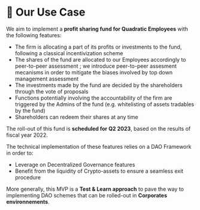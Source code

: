 # 🏦 Our Use Case

We aim to implement a **profit sharing fund for Quadratic Employees** with the following features:

* The firm is allocating a part of its profits or investments to the fund, following a classical incentivization scheme
* The shares of the fund are allocated to our Employees accordingly to peer-to-peer assessment ; we introduce peer-to-peer assesment mecanisms in order to mitigate the biases involved by top down management assessment
* The investments made by the fund are decided by the shareholders through the vote of proposals&#x20;
* Functions potentially involving the accountability of the firm are triggered by the Admins of the fund (e.g. whitelisting of assets tradables by the fund)
* Shareholders can redeem their shares at any time

The roll-out of this fund is **scheduled for Q2 2023**, based on the results of fiscal year 2022.

The technical implementation of these features relies on a DAO Framework in order to:

* Leverage on Decentralized Governance features
* Benefit from the liquidity of Crypto-assets to ensure a seamless exit procedure

More generally, this MVP is a **Test  & Learn approach** to pave the way to implementing DAO schemes that can be rolled-out in **Corporates environnements**.

